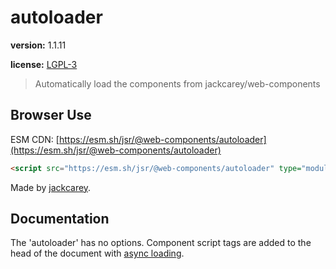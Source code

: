 # autoloader

**version:** 1.1.11

**license:** [LGPL-3](https://www.tldrlegal.com/search?query=LGPL-3)

> Automatically load the components from jackcarey/web-components

## Browser Use

ESM CDN: [https://esm.sh/jsr/@web-components/autoloader](https://esm.sh/jsr/@web-components/autoloader)

```html
<script src="https://esm.sh/jsr/@web-components/autoloader" type="module"></script>
```

Made by [jackcarey](https://jackcarey.co.uk).

## Documentation

The 'autoloader' has no options. Component script tags are added to the head of the document with [async loading](https://developer.mozilla.org/en-US/docs/Web/API/HTMLScriptElement/async).